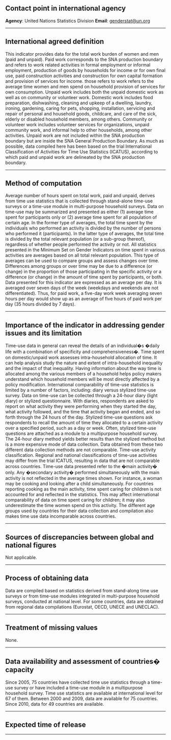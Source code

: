## Contact point in international agency

**Agency**: United Nations Statistics Division
**Email**: [genderstat@un.org](mailto:genderstat@un.org)

---

## International agreed definition

This indicator provides data for the total work burden of women and men \(paid and unpaid\). Paid work corresponds to the SNA production boundary and refers to work related activities in formal employment or informal employment, production of goods by households for income or for own final use, paid construction activities and construction for own capital formation and provision of services for income. those refers to work refers to the average time women and men spend on household provision of services for own consumption. Unpaid work includes both the unpaid domestic work as well as on community or volunteer work. Domestic work includes food preparation, dishwashing, cleaning and upkeep of a dwelling, laundry, ironing, gardening, caring for pets, shopping, installation, servicing and repair of personal and household goods, childcare, and care of the sick, elderly or disabled household members, among others. Community or volunteer work includes volunteer services for organizations, unpaid community work, and informal help to other households, among other activities. Unpaid work are not included within the SNA production boundary but are inside the SNA General Production Boundary. As much as possible, data compiled here has been based on the trial International Classification of Activities for Time Use Statistics \(ICATUS\), according to which paid and unpaid work are delineated by the SNA production boundary.

---

## Method of computation

Average number of hours spent on total work, paid and unpaid, derives from time use statistics that is collected through stand-alone time-use surveys or a time-use module in multi-purpose household surveys. Data on time-use may be summarized and presented as either \(1\) average time spent for participants only or \(2\) average time spent for all population of certain age. In the former type of averages, the total time spent by the individuals who performed an activity is divided by the number of persons who performed it \(participants\). In the latter type of averages, the total time is divided by the total relevant population \(or a sub-group thereof\), regardless of whether people performed the activity or not. All statistics presented in the Minimum Set on Gender Indicators on time spent in various activities are averages based on all total relevant population. This type of averages can be used to compare groups and assess changes over time. Differences among groups or over time may be due to a difference \(or change\) in the proportion of those participating in the specific activity or a difference \(or change\) in the amount of time spent by participants, or both. Data presented for this indicator are expressed as an average per day. It is averaged over seven days of the week \(weekdays and weekends are not differentiated\). Thus, for paid work, a five-day work week averaging seven hours per day would show up as an average of five hours of paid work per day \(35 hours divided by 7 days\).

---

## Importance of the indicator in addressing gender issues and its limitation

Time-use data in general can reveal the details of an individual�s �daily life with a combination of specificity and comprehensiveness�. Time spent on domestic/unpaid work assesses intra-household allocation of time. It can help analysis study the nature and extent of intra-household inequality and the impact of that inequality. Having information about the way time is allocated among the various members of a household helps policy makers understand which household members will be most directly affected by a policy modification. International comparability of time-use statistics is limited by a number of factors, including: diary versus stylized time-use survey. Data on time-use can be collected through a 24-hour diary \(light diary\) or stylized questionnaire. With diaries, respondents are asked to report on what activity they were performing when they started the day, what activity followed, and the time that activity began and ended, and so forth through the 24 hours of the day. Stylized time-use questions ask respondents to recall the amount of time they allocated to a certain activity over a specified period, such as a day or week. Often, stylized time-use questions are attached as a module to a multipurpose household survey. The 24-hour diary method yields better results than the stylized method but is a more expensive mode of data collection. Data obtained from these two different data collection methods are not comparable. Time-use activity classification. Regional and national classifications of time-use activities may differ from the trial ICATUS, resulting in data that are not comparable across countries. Time-use data presented refer to the �main activity� only. Any �secondary activity� performed simultaneously with the main activity is not reflected in the average times shown. For instance, a woman may be cooking and looking after a child simultaneously. For countries reporting cooking as the main activity, time spent caring for children is not accounted for and reflected in the statistics. This may affect international comparability of data on time spent caring for children; it may also underestimate the time women spend on this activity. The different age groups used by countries for their data collection and compilation also makes time use data incomparable across countries.

---

## Sources of discrepancies between global and national figures

Not applicable.

---

## Process of obtaining data

Data are compiled based on statistics derived from stand-along time use surveys or from time-use modules integrated in multi-purpose household surveys, conducted at national level. For some countries, data are obtained from regional data compilations \(Eurostat, OECD, UNECE and UNECLAC\).

---

## Treatment of missing values

None.

---

## Data availability and assessment of countries� capacity

Since 2005, 75 countries have collected time use statistics through a time-use survey or have included a time-use module in a multipurpose household survey. Time use statistics are available at international level for 67 of them. Between 2000 and 2009, data are available for 75 countries. Since 2010, data for 49 countries are available.

---

## Expected time of release

---
